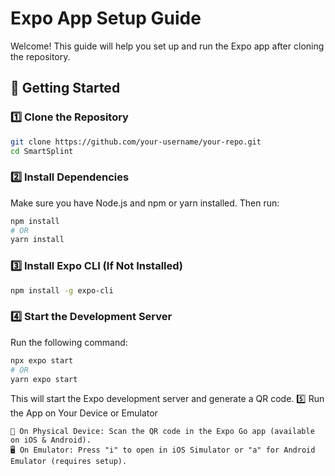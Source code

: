 # Expo App Setup Guide

Welcome! This guide will help you set up and run the Expo app after cloning the repository.

## 🚀 Getting Started

### 1️⃣ Clone the Repository
```sh
git clone https://github.com/your-username/your-repo.git
cd SmartSplint
```

### 2️⃣ Install Dependencies

Make sure you have Node.js and npm or yarn installed. Then run:
```sh
npm install
# OR
yarn install
```

### 3️⃣ Install Expo CLI (If Not Installed)
```sh
npm install -g expo-cli
```
### 4️⃣ Start the Development Server

Run the following command:
```sh
npx expo start
# OR
yarn expo start
```
This will start the Expo development server and generate a QR code.
5️⃣ Run the App on Your Device or Emulator

    📱 On Physical Device: Scan the QR code in the Expo Go app (available on iOS & Android).
    🖥️ On Emulator: Press "i" to open in iOS Simulator or "a" for Android Emulator (requires setup).
